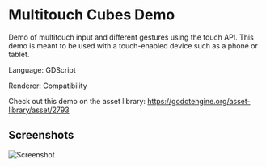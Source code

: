 # Multitouch Cubes Demo

Demo of multitouch input and different gestures using the touch API. This demo is meant to be used with a touch-enabled device such as a phone or tablet.

Language: GDScript

Renderer: Compatibility

Check out this demo on the asset library: https://godotengine.org/asset-library/asset/2793

## Screenshots

![Screenshot](screenshots/multitouch_cubes.png)
